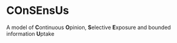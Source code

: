 # **CO**n**SE**ns**U**s
A model of **C**ontinuous **O**pinion, **S**elective **E**xposure and bounded information **U**ptake
